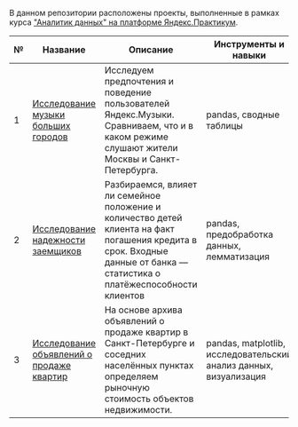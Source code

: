 В данном репозитории расположены проекты, выполненные в рамках курса ["Аналитик данных" на платформе Яндекс.Практикум](https://practicum.yandex.ru/data-analyst/).

| № | Название | Описание | Инструменты и навыки |
|---------------|-------------------|------------------------------------------------------------------|-------------------|
|1              |[Исследование музыки больших городов]()| Исследуем предпочтения и поведение пользователей Яндекс.Музыки. Сравниваем, что и в каком режиме слушают жители Москвы и Санкт-Петербурга.| pandas, сводные таблицы | 
|2              |[Исследование надежности заемщиков]()|Разбираемся, влияет ли семейное положение и количество детей клиента на факт погашения кредита в срок. Входные данные от банка — статистика о платёжеспособности клиентов| pandas, предобработка данных, лемматизация |
|3              |[Исследование объявлений о продаже квартир]()| На основе архива объявлений о продаже квартир в Санкт-Петербурге и соседних населённых пунктах определяем рыночную стоимость объектов недвижимости.| pandas, matplotlib, исследовательский анализ данных, визуализация |
